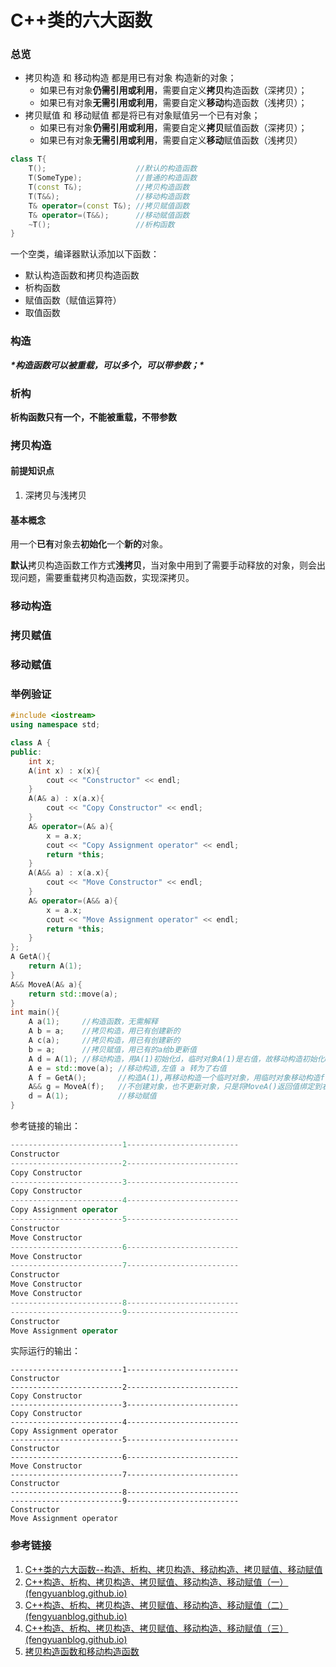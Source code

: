 # C++类的六大函数

### 总览

- 拷贝构造 和 移动构造 都是用已有对象 构造新的对象；
  - 如果已有对象**仍需引用或利用**，需要自定义**拷贝**构造函数（深拷贝）；
  - 如果已有对象**无需引用或利用**，需要自定义**移动**构造函数（浅拷贝）；
- 拷贝赋值 和 移动赋值 都是将已有对象赋值另一个已有对象；
  - 如果已有对象**仍需引用或利用**，需要自定义**拷贝**赋值函数（深拷贝）；
  - 如果已有对象**无需引用或利用**，需要自定义**移动**赋值函数（浅拷贝）

```c++
class T{
    T();                	//默认的构造函数
    T(SomeType);        	//普通的构造函数
    T(const T&);        	//拷贝构造函数
    T(T&&);             	//移动构造函数
    T& operator=(const T&); //拷贝赋值函数
    T& operator=(T&&);      //移动赋值函数
    ~T();                   //析构函数
}
```

一个空类，编译器默认添加以下函数：

- 默认构造函数和拷贝构造函数
- 析构函数
- 赋值函数（赋值运算符）
- 取值函数

### 构造

***\*构造函数可以被重载，可以多个，可以带参数；\****

### 析构

**析构函数只有一个，不能被重载，不带参数**

### 拷贝构造

#### 前提知识点

1. 深拷贝与浅拷贝

#### 基本概念

用一个**已有**对象去**初始化**一个**新的**对象。

**默认**拷贝构造函数工作方式**浅拷贝**，当对象中用到了需要手动释放的对象，则会出现问题，需要重载拷贝构造函数，实现深拷贝。

### 移动构造



### 拷贝赋值



### 移动赋值



### 举例验证

```c++
#include <iostream>
using namespace std;

class A {
public:
    int x;
    A(int x) : x(x){
        cout << "Constructor" << endl;
    }
    A(A& a) : x(a.x){
        cout << "Copy Constructor" << endl;
    }
    A& operator=(A& a){
        x = a.x;
        cout << "Copy Assignment operator" << endl;
        return *this;
    }
    A(A&& a) : x(a.x){
        cout << "Move Constructor" << endl;
    }
    A& operator=(A&& a){
        x = a.x;
        cout << "Move Assignment operator" << endl;
        return *this;
    }
};
A GetA(){
    return A(1);
}
A&& MoveA(A& a){
    return std::move(a);
}
int main(){
    A a(1);     //构造函数，无需解释
    A b = a;    //拷贝构造，用已有创建新的
    A c(a);     //拷贝构造，用已有创建新的
    b = a;      //拷贝赋值，用已有的a给b更新值
    A d = A(1); //移动构造，用A(1)初始化d，临时对象A(1)是右值，故移动构造初始化d
    A e = std::move(a); //移动构造,左值 a 转为了右值
    A f = GetA();       //构造A(1),再移动构造一个临时对象，用临时对象移动构造f
    A&& g = MoveA(f);   //不创建对象，也不更新对象，只是将MoveA()返回值绑定到右值引用g
    d = A(1);           //移动赋值
}
```

参考链接的输出：

```c++
-------------------------1-------------------------
Constructor
-------------------------2-------------------------
Copy Constructor
-------------------------3-------------------------
Copy Constructor
-------------------------4-------------------------
Copy Assignment operator
-------------------------5-------------------------
Constructor
Move Constructor
-------------------------6-------------------------
Move Constructor
-------------------------7-------------------------
Constructor
Move Constructor
Move Constructor
-------------------------8-------------------------
-------------------------9-------------------------
Constructor
Move Assignment operator
```

实际运行的输出：

```
-------------------------1-------------------------
Constructor
-------------------------2-------------------------
Copy Constructor
-------------------------3-------------------------
Copy Constructor
-------------------------4-------------------------
Copy Assignment operator
-------------------------5-------------------------
Constructor
-------------------------6-------------------------
Move Constructor
-------------------------7-------------------------
Constructor
-------------------------8-------------------------
-------------------------9-------------------------
Constructor
Move Assignment operator
```



### 参考链接

1. [C++类的六大函数--构造、析构、拷贝构造、移动构造、拷贝赋值、移动赋值](https://www.cnblogs.com/lincz/p/10768607.html)
2. [C++构造、析构、拷贝构造、拷贝赋值、移动构造、移动赋值（一） (fengyuanblog.github.io)](https://fengyuanblog.github.io/2017/06/20/C++构造-析构-拷贝构造-拷贝赋值-移动构造-移动赋值-一/)
3. [C++构造、析构、拷贝构造、拷贝赋值、移动构造、移动赋值（二） (fengyuanblog.github.io)](https://fengyuanblog.github.io/2017/06/20/C++构造-析构-拷贝构造-拷贝赋值-移动构造-移动赋值-二/)
4. [C++构造、析构、拷贝构造、拷贝赋值、移动构造、移动赋值（三） (fengyuanblog.github.io)](https://fengyuanblog.github.io/2017/06/20/C++构造-析构-拷贝构造-拷贝赋值-移动构造-移动赋值-三/)
5. [拷贝构造函数和移动构造函数](https://www.cnblogs.com/hunter-w/p/13884186.html)

